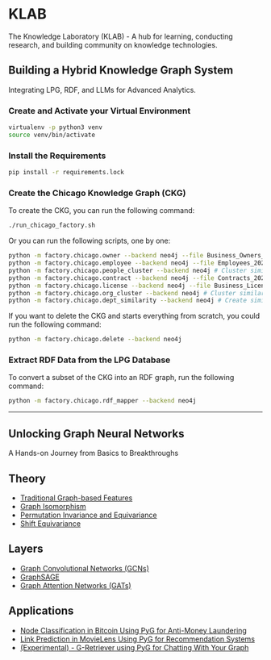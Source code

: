 # KLAB

The Knowledge Laboratory (KLAB) - A hub for learning, conducting research, and building community on knowledge technologies.

## Building a Hybrid Knowledge Graph System

Integrating LPG, RDF, and LLMs for Advanced Analytics.

### Create and Activate your Virtual Environment

```bash
virtualenv -p python3 venv
source venv/bin/activate
```

### Install the Requirements

```bash
pip install -r requirements.lock
```

### Create the Chicago Knowledge Graph (CKG)

To create the CKG, you can run the following command:

```bash
./run_chicago_factory.sh
```

Or you can run the following scripts, one by one:

```bash
python -m factory.chicago.owner --backend neo4j --file Business_Owners_20240103.csv # Ingest owner data
python -m factory.chicago.employee --backend neo4j --file Employees_20250422.csv # Ingest employee data
python -m factory.chicago.people_cluster --backend neo4j # Cluster similar people
python -m factory.chicago.contract --backend neo4j --file Contracts_20240103.csv # Ingest contract data
python -m factory.chicago.license --backend neo4j --file Business_Licenses_20240103.csv # Ingest license data
python -m factory.chicago.org_cluster --backend neo4j # Cluster similar organizations
python -m factory.chicago.dept_similarity --backend neo4j # Create similarity between departments
```

If you want to delete the CKG and starts everything from scratch, you could run the following command:

```bash
python -m factory.chicago.delete --backend neo4j
```

### Extract RDF Data from the LPG Database

To convert a subset of the CKG into an RDF graph, run the following command:

```bash
python -m factory.chicago.rdf_mapper --backend neo4j
```

_________________

## Unlocking Graph Neural Networks

A Hands-on Journey from Basics to Breakthroughs

## Theory
* [Traditional Graph-based Features](https://colab.research.google.com/drive/1ycjxFUqmV9K1UO15969QZvU3IJo3IgCD?usp=sharing)
* [Graph Isomorphism](https://colab.research.google.com/drive/1gNjJUkZpmBh1Arlu-02PI0bkztLJ1s5H?usp=sharing)
* [Permutation Invariance and Equivariance](https://colab.research.google.com/drive/11gPY7z3tV2zIOQbRUmk-6kQAlmBqzE0N?usp=sharing)
* [Shift Equivariance](https://colab.research.google.com/drive/1HQmmhjwKzkf7GQ5Vq7Gb-TAnA6bDac3X?usp=sharing#scrollTo=_NzyDw2Tvwy0)

## Layers
* [Graph Convolutional Networks (GCNs)](https://colab.research.google.com/drive/1dac3u8PBk_oEXvGbQUJWQc8vGDyI6PEh?usp=sharing)
* [GraphSAGE](https://colab.research.google.com/drive/1BGgmyn8SnEBWUnfe9wxNhm06KjD87xNP?usp=sharing)
* [Graph Attention Networks (GATs)](https://colab.research.google.com/drive/12lRj9qnGneYrGaueOy3Wi5b3hsaXxLkx?usp=sharing#scrollTo=w0jBUU_QU4GS)

## Applications
* [Node Classification in Bitcoin Using PyG for Anti-Money Laundering](https://colab.research.google.com/drive/1D72FAxMUDy8VDJHgWGwwGX57J-iBaxvE?usp=sharing)
* [Link Prediction in MovieLens Using PyG for Recommendation Systems](https://colab.research.google.com/drive/1MsPfrN1yUeRWI3TSH3oiCAVBfcpJx4rF?usp=sharing) 
* [(Experimental) - G-Retriever using PyG for Chatting With Your Graph](https://colab.research.google.com/drive/1dJUYq5VbuskVnLeWrZXT4t-jz2vdr5Gl?usp=sharing)
